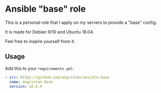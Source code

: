 # Ansible "base" role

This is a personal role that I apply on my servers to provide a "base" config.

It is made for Debian 9/10 and Ubuntu 18.04.

Feel free to inspire yourself from it.

## Usage

Add this to your `requirements.yml`:

```yml
- src: https://github.com/angristan/ansible-base
  name: angristan.base
  version: vX.X.X
```
